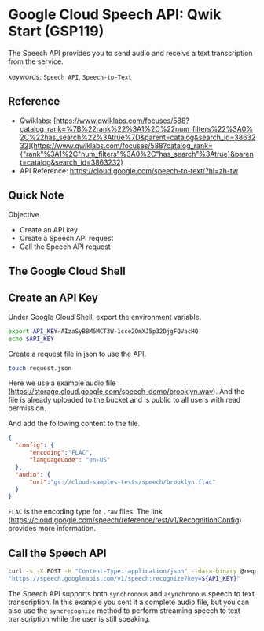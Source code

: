 # Google Cloud Speech API: Qwik Start (GSP119)



The Speech API provides you to send audio and receive a text transcription from the service.



keywords: `Speech API`, `Speech-to-Text`



## Reference

* Qwiklabs: [https://www.qwiklabs.com/focuses/588?catalog_rank=%7B%22rank%22%3A1%2C%22num_filters%22%3A0%2C%22has_search%22%3Atrue%7D&parent=catalog&search_id=3863232](https://www.qwiklabs.com/focuses/588?catalog_rank={"rank"%3A1%2C"num_filters"%3A0%2C"has_search"%3Atrue}&parent=catalog&search_id=3863232)
* API Reference: <https://cloud.google.com/speech-to-text/?hl=zh-tw>



## Quick Note

Objective

-   Create an API key
-   Create a Speech API request
-   Call the Speech API request





## The Google Cloud Shell





## Create an API Key

Under Google Cloud Shell, export the environment variable.

```sh
export API_KEY=AIzaSyBBM6MCT3W-1cce2OmXJ5p32DjgFQVacHQ
echo $API_KEY
```

Create a request file in json to use the API.

```sh
touch request.json
```

Here we use a example audio file (https://storage.cloud.google.com/speech-demo/brooklyn.wav). And the file is already uploaded to the bucket and is public to all users with read permission.

And add the following content to the file.

```json
{
  "config": {
      "encoding":"FLAC",
      "languageCode": "en-US"
  },
  "audio": {
      "uri":"gs://cloud-samples-tests/speech/brooklyn.flac"
  }
}
```

`FLAC` is the encoding type for `.raw` files. The link (<https://cloud.google.com/speech/reference/rest/v1/RecognitionConfig>) provides more information.



## Call the Speech API

```sh
curl -s -X POST -H "Content-Type: application/json" --data-binary @request.json \
"https://speech.googleapis.com/v1/speech:recognize?key=${API_KEY}"
```

The Speech API supports both `synchronous` and `asynchronous` speech to text transcription. In this example you sent it a complete audio file, but you can also use the `syncrecognize` method to perform streaming speech to text transcription while the user is still speaking.